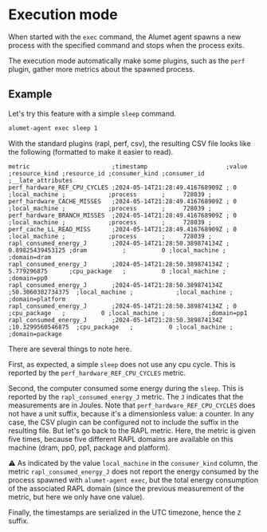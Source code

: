 # Execution mode

When started with the `exec` command, the Alumet agent spawns a new process with the specified command and stops when the process exits.

The execution mode automatically make some plugins, such as the `perf` plugin, gather more metrics about the spawned process.

## Example

Let's try this feature with a simple `sleep` command.

```sh
alumet-agent exec sleep 1
```

With the standard plugins (rapl, perf, csv), the resulting CSV file looks like the following (formatted to make it easier to read).

```csv
metric                       ;timestamp                      ;value             ;resource_kind ;resource_id ;consumer_kind ;consumer_id ;__late_attributes
perf_hardware_REF_CPU_CYCLES ;2024-05-14T21:28:49.416768909Z ; 0                ;local_machine ;            ;process       ;     728039 ;
perf_hardware_CACHE_MISSES   ;2024-05-14T21:28:49.416768909Z ; 0                ;local_machine ;            ;process       ;     728039 ;
perf_hardware_BRANCH_MISSES  ;2024-05-14T21:28:49.416768909Z ; 0                ;local_machine ;            ;process       ;     728039 ;
perf_cache_LL_READ_MISS      ;2024-05-14T21:28:49.416768909Z ; 0                ;local_machine ;            ;process       ;     728039 ;
rapl_consumed_energy_J       ;2024-05-14T21:28:50.389874134Z ; 0.89825439453125 ;dram          ;          0 ;local_machine ;            ;domain=dram
rapl_consumed_energy_J       ;2024-05-14T21:28:50.389874134Z ; 5.779296875      ;cpu_package   ;          0 ;local_machine ;            ;domain=pp0
rapl_consumed_energy_J       ;2024-05-14T21:28:50.389874134Z ;50.3060302734375  ;local_machine ;            ;local_machine ;            ;domain=platform
rapl_consumed_energy_J       ;2024-05-14T21:28:50.389874134Z ; 0                ;cpu_package   ;          0 ;local_machine ;            ;domain=pp1
rapl_consumed_energy_J       ;2024-05-14T21:28:50.389874134Z ;10.3299560546875  ;cpu_package   ;          0 ;local_machine ;            ;domain=package
```

There are several things to note here.

First, as expected, a simple `sleep` does not use any cpu cycle. This is reported by the `perf_hardware_REF_CPU_CYCLES` metric.

Second, the computer consumed some energy during the `sleep`. This is reported by the `rapl_consumed_energy_J` metric. The `J` indicates that the measurements are in Joules. Note that `perf_hardware_REF_CPU_CYCLES` does not have a unit suffix, because it's a dimensionless value: a counter. In any case, the CSV plugin can be configured not to include the suffix in the resulting file. But let's go back to the RAPL metric. Here, the metric is given five times, because five different RAPL domains are available on this machine (dram, pp0, pp1, package and platform).

⚠️ As indicated by the value `local_machine` in the `consumer_kind` column, the metric `rapl_consumed_energy_J` does not report the energy consumed by the process spawned with `alumet-agent exec`, but the total energy consumption of the associated RAPL domain (since the previous measurement of the metric, but here we only have one value).

Finally, the timestamps are serialized in the UTC timezone, hence the `Z` suffix.
